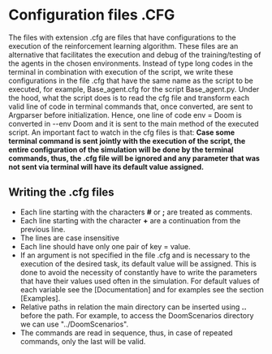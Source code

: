# Configuration files .CFG
The files with extension .cfg are files that have configurations to the execution of the reinforcement learning algorithm. These files are an alternative that facilitates the execution and debug of the training/testing of the agents in the chosen environments. Instead of type long codes in the terminal in combination with execution of the script, we write these configurations in the file .cfg that have the same name as the script to be executed, for example, Base_agent.cfg for the script Base_agent.py. Under the hood, what the script does is to read the cfg file and transform each valid line of code in terminal commands that, once converted, are sent to Argparser before initialization. Hence, one line of code env = Doom is converted in --env Doom and it is sent to the main method of the executed script. An important fact to watch in the cfg files is that: **Case some terminal command is sent jointly with the execution of the script, the entire configuration of the simulation will be done by the terminal commands, thus, the .cfg file will be ignored and any parameter that was not sent via terminal will have its default value assigned.** 

## Writing the .cfg files
- Each line starting with the characters **#** or **;** are treated as comments.
- Each line starting with the character **+** are a continuation from the previous line. 
- The lines are case insensitive
- Each line should have only one pair of key = value.
- If an argument is not specified in the file .cfg and is necessary to the execution of the desired task, its default value will be assigned. This is done to avoid the necessity of constantly have to write the parameters that have their values used often in the simulation. For default values of each variable
see the [Documentation]   and for examples see the section [Examples].
- Relative paths in relation the main directory can be inserted using **..** before the path. For example, to access the DoomScenarios directory we can use "../DoomScenarios".
- The commands are read in sequence, thus, in case of repeated commands, only the last will be valid. 
